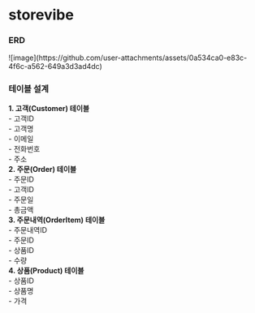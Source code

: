 <h1>storevibe</h1>

<h3>ERD</h3>
![image](https://github.com/user-attachments/assets/0a534ca0-e83c-4f6c-a562-649a3d3ad4dc)

<h3>테이블 설계</h3>
<b>1. 고객(Customer) 테이블</b><br>
- 고객ID<br>
- 고객명<br>
- 이메일<br>
- 전화번호<br>
- 주소<br>
<b>2. 주문(Order) 테이블</b><br>
- 주문ID<br>
- 고객ID<br>
- 주문일<br>
- 총금액<br>
<b>3. 주문내역(OrderItem) 테이블</b><br>
- 주문내역ID<br>
- 주문ID<br>
- 상품ID<br>
- 수량<br>
<b>4. 상품(Product) 테이블</b><br>
- 상품ID<br>
- 상품명<br>
- 가격<br>
